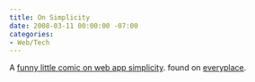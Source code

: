 ```yaml
---
title: On Simplicity
date: 2008-03-11 00:00:00 -07:00
categories:
- Web/Tech
---
```


<p>A <a href="http://stuffthathappens.com/blog/2008/03/05/simplicity/">funny little comic on web app simplicity</a>. found on <a href="http://del.icio.us/everyplace">everyplace</a>.</p>
